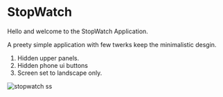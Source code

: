 # StopWatch

Hello and welcome to the StopWatch Application.

A preety simple application with few twerks keep the minimalistic desgin.
1. Hidden upper panels.
2. Hidden phone ui buttons
3. Screen set to landscape only.

![stopwatch ss](https://user-images.githubusercontent.com/66027851/179384571-4fb881ed-05fd-4f3e-8e3e-9d8a79a10523.jpeg)

